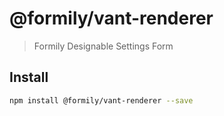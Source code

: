 # @formily/vant-renderer

> Formily Designable Settings Form

## Install

```bash
npm install @formily/vant-renderer --save
```
